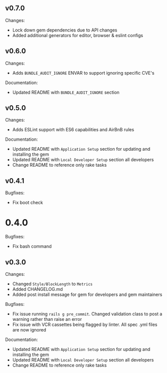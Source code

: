 ## v0.7.0

Changes:

  - Lock down gem dependencies due to API changes
  - Added additional generators for editor, browser & eslint configs

## v0.6.0

Changes:

  - Adds `BUNDLE_AUDIT_IGNORE` ENVAR to support ignoring specific CVE's

Documentation:

  - Updated README with `BUNDLE_AUDIT_IGNORE` section

## v0.5.0

Changes:

  - Adds ESLint support with ES6 capabilities and AirBnB rules

Documentation:

  - Updated README with `Application Setup` section for updating and installing the gem
  - Updated README with `Local Developer Setup` section all developers
  - Change README to reference only rake tasks

## v0.4.1
  Bugfixes:

  - Fix boot check

# 0.4.0
 Bugfixes:

 - Fix bash command

## v0.3.0

Changes:

  - Changed `Style/BlockLength` to `Metrics`
  - Added CHANGELOG.md
  - Added post install message for gem for developers and gem maintainers

Bugfixes:

  - Fix issue running `rails g pre_commit`. Changed validation class to post a warning rather than raise an error
  - Fix issue with VCR cassettes being flagged by linter. All spec .yml files are now ignored

Documentation:

  - Updated README with `Application Setup` section for updating and installing the gem
  - Updated README with `Local Developer Setup` section all developers
  - Change README to reference only rake tasks
